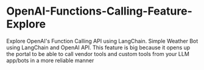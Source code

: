 # OpenAI-Functions-Calling-Feature-Explore
Explore OpenAI's Function Calling API using LangChain. Simple Weather Bot using LangChain and OpenAI API. This feature is big because it opens up the portal to be able to call vendor tools and custom tools from your LLM app/bots in a more reliable manner
